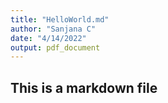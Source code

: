 ```yaml
---
title: "HelloWorld.md"
author: "Sanjana C"
date: "4/14/2022"
output: pdf_document
---
```


## This is a markdown file
